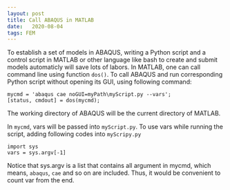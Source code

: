 ```yaml
---
layout: post
title: Call ABAQUS in MATLAB
date:   2020-08-04
tags: FEM
---
```

To establish a set of models in ABAQUS, writing a Python script and a control script in MATLAB or other language like bash to create and submit models automaticly will save lots of labors.
In MATLAB, one can call command line using function `dos()`.
To call ABAQUS and run corresponding Python script without opening its GUI, using following command:
```
mycmd = 'abaqus cae noGUI=myPath\myScript.py --vars';
[status, cmdout] = dos(mycmd);
```
The working directory of ABAQUS will be the current directory of MATLAB.

In `mycmd`, vars will be passed into `myScript.py`.
To use vars while running the script, adding following codes into `myScripy.py`
```
import sys
vars = sys.argv[-1]
```
Notice that sys.argv is a list that contains all argument in mycmd, which means, `abaqus`, `cae` and so on are included.
Thus, it would be convenient to count var from the end.